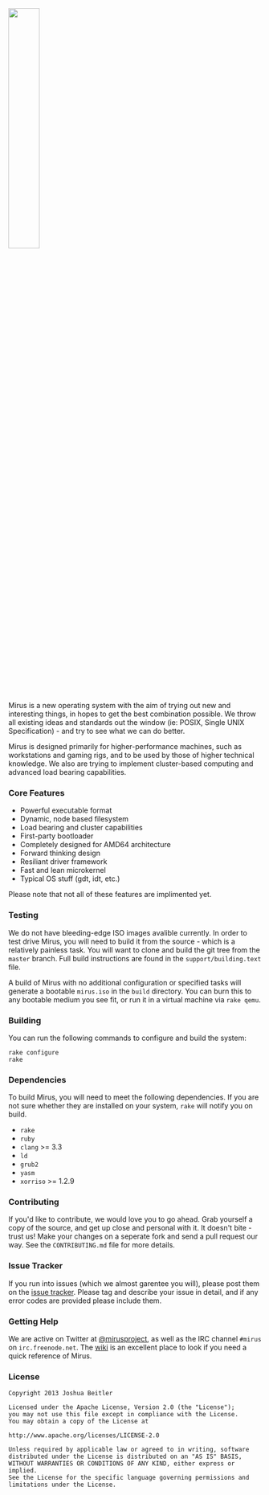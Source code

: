 <img src="https://raw.github.com/joshbeitler/mirus/newsrc/documentation/resc/img/logo-type-black.png" width="35%" />

Mirus is a new operating system with the aim of trying out new and interesting things, in hopes to get the best combination possible. We throw all existing ideas and standards out the window (ie: POSIX, Single UNIX Specification) - and try to see what we can do better.

Mirus is designed primarily for higher-performance machines, such as workstations and gaming rigs, and to be used by those of higher technical knowledge. We also are trying to implement cluster-based computing and advanced load bearing capabilities.

### Core Features
* Powerful executable format
* Dynamic, node based filesystem
* Load bearing and cluster capabilities
* First-party bootloader
* Completely designed for AMD64 architecture
* Forward thinking design
* Resiliant driver framework
* Fast and lean microkernel
* Typical OS stuff (gdt, idt, etc.)

Please note that not all of these features are implimented yet.

### Testing
We do not have bleeding-edge ISO images avalible currently.  In order to test drive Mirus, you will need to build it from the source - which is a relatively painless task.  You will want to clone and build the git tree from the `master` branch.  Full build instructions are found in the `support/building.text` file.

A build of Mirus with no additional configuration or specified tasks will generate a bootable `mirus.iso` in the `build` directory.  You can burn this to any bootable medium you see fit, or run it in a virtual machine via `rake qemu`. 

### Building
You can run the following commands to configure and build the system:

```
rake configure
rake
```

### Dependencies
To build Mirus, you will need to meet the following dependencies.  If you are not sure whether they are installed on your system, `rake` will notify you on build.

* `rake`
* `ruby`
* `clang` >= 3.3
* `ld`
* `grub2`
* `yasm`
* `xorriso` >= 1.2.9

### Contributing
If you'd like to contribute, we would love you to go ahead.  Grab yourself a copy of the source, and get up close and personal with it.  It doesn't bite - trust us!  Make your changes on a seperate fork and send a pull request our way.  See the `CONTRIBUTING.md` file for more details.

### Issue Tracker
If you run into issues (which we almost garentee you will), please post them on the [issue tracker](https://github.com/joshbeitler/mirus/issues).  Please tag and describe your issue in detail, and if any error codes are provided please include them.

### Getting Help
We are active on Twitter at [@mirusproject](http://twitter.com/mirusproject), as well as the IRC channel `#mirus` on `irc.freenode.net`.  The [wiki](https://github.com/joshbeitler/mirus/wiki) is an excellent place to look if you need a quick reference of Mirus.

### License
```
Copyright 2013 Joshua Beitler

Licensed under the Apache License, Version 2.0 (the "License");
you may not use this file except in compliance with the License.
You may obtain a copy of the License at

http://www.apache.org/licenses/LICENSE-2.0

Unless required by applicable law or agreed to in writing, software
distributed under the License is distributed on an "AS IS" BASIS,
WITHOUT WARRANTIES OR CONDITIONS OF ANY KIND, either express or implied.
See the License for the specific language governing permissions and
limitations under the License.
```
